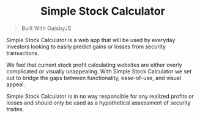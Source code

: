 <h1 align="center">
  Simple Stock Calculator  
</h1>

> Built With GatsbyJS


Simple Stock Calculator is a web app that will be used by everyday investors looking to easily predict gains or losses from security transactions. 

We feel that current stock profit calculating websites are either overly complicated or visually unappealing. With Simple Stock Calculator we set out to bridge the gaps between functionality, ease-of-use, and visual appeal. 

Simple Stock Calculator is in no way responsible for any realized profits or losses and should only be used as a hypothetical assessment of security trades.
